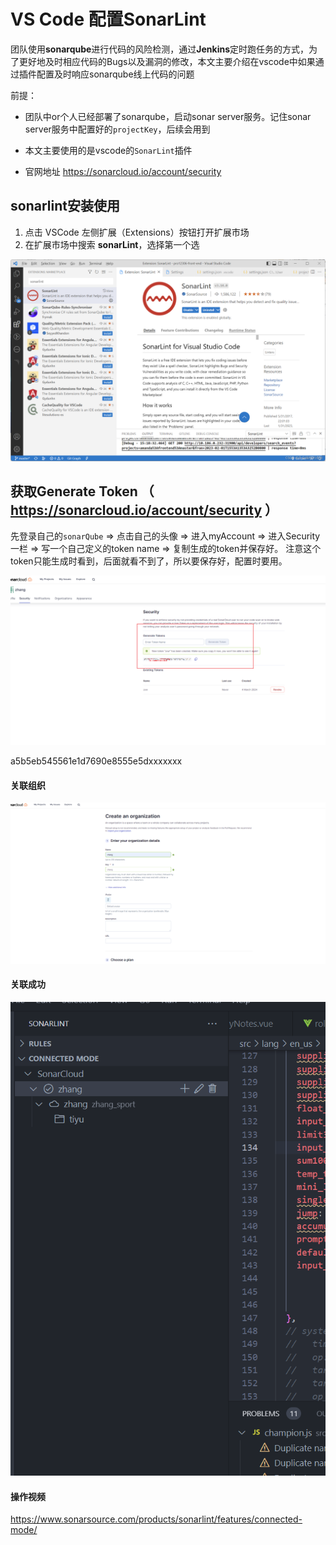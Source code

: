 #    VS Code 配置SonarLint 

团队使用**sonarqube**进行代码的风险检测，通过**Jenkins**定时跑任务的方式，为了更好地及时相应代码的Bugs以及漏洞的修改，本文主要介绍在vscode中如果通过插件配置及时响应sonarqube线上代码的问题

前提：

- 团队中or个人已经部署了sonarqube，启动sonar server服务。记住sonar server服务中配置好的`projectKey`，后续会用到
- 本文主要使用的是vscode的`SonarLint`插件

- 官网地址  https://sonarcloud.io/account/security  



## sonarlint安装使用

1. 点击 VSCode 左侧扩展（Extensions）按钮打开扩展市场
2.  在扩展市场中搜索 **sonarLint**，选择第一个选

![在这里插入图片描述](./coding/1.png)



##   获取Generate Token  （ https://sonarcloud.io/account/security ）

先登录自己的`sonarQube` => 点击自己的头像 => 进入myAccount => 进入Security一栏 => 写一个自己定义的token name => 复制生成的token并保存好。 注意这个token只能生成时看到，后面就看不到了，所以要保存好，配置时要用。



![在这里插入图片描述](./coding/2.png)

a5b5eb545561e1d7690e8555e5dxxxxxxx

#### 关联组织

![在这里插入图片描述](./coding/3.png)

#### 关联成功

![在这里插入图片描述](./coding/4.png)

#### 操作视频 

https://www.sonarsource.com/products/sonarlint/features/connected-mode/




